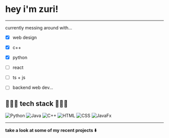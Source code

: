 # hey i'm zuri!
---
currently messing around with...
- [X] web design
- [X] c++
- [X] python
- [ ] react
- [ ] ts + js
- [ ] backend web dev...




## 👩🏽‍💻 tech stack 👩🏽‍💻 
![Python](https://img.shields.io/badge/-Python-333333?style=flat&logo=python)
![Java](https://img.shields.io/badge/java-333333?style=flat&logo=openjdk)
![C++](https://img.shields.io/badge/cplusplus-333333?style=flat&logo=cplusplus)
![HTML](https://img.shields.io/badge/-HTML-333333?style=flat&logo=html5)
![CSS](https://img.shields.io/badge/-CSS-333333?style=flat&logo=css3)
![JavaFx](https://img.shields.io/badge/javafx-333333?style=flat&logo=javafx)



--- 
**take a look at some of my recent projects :arrow_down:**

